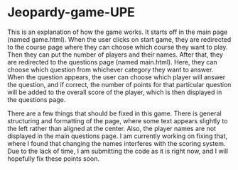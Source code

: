 # Jeopardy-game-UPE

This is an explanation of how the game works. It starts off in the main page (named game.html). When the user clicks on start game, they are redirected to the course page where they can choose which course they want to play. Then they can put the number of players and their names. After that, they are redirected to the questions page (named main.html). Here, they can choose which question from whichever category they want to answer. When the question appears, the user can choose which player will answer the question, and if correct, the number of points for that particular question will be added to the overall score of the player, which is then displayed in the questions page.

There are a few things that should be fixed in this game. There is general structuring and formatting of the page, where some text appears slightly to the left rather than aligned at the center. Also, the player names are not displayed in the main questions page. I am currently working on fixing that, where I found that changing the names interferes with the scoring system. Due to the lack of time, I am submitting the code as it is right now, and I will hopefully fix these points soon.


